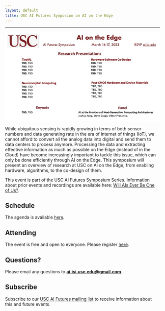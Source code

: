 ```yaml
---
layout: default
title: USC AI Futures Symposium on AI on the Edge
---
```

---


<img src="images/AI-on-the-Edge-Symposium-Flier.jpg" alt="AI-on-the-Edge-Symposium-Flier" width="1000" />


While ubiquitous sensing is rapidly growing in terms of both sensor numbers and data generating rate in the era of internet of things (IoT), we cannot afford to convert all the analog data into digital and send them to data centers to process anymore. Processing the data and extracting effective information as much as possible on the Edge (instead of in the Cloud) have become increasingly important to tackle this issue, which can only be done efficiently through AI on the Edge.  This symposium will present an overview of research at USC on AI on the Edge, from enabling hardware, algorithms, to the co-design of them.
 
This event is part of the USC AI Futures Symposium Series. Information about prior events and recordings are available here: [Will AIs Ever Be One of Us?](https://www.isi.edu/events/ai_symposium_2021).

## Schedule

The  agenda is available [here](/schedule).

## Attending

The event is free and open to everyone.  Please register [here](/register).

## Questions?

Please email any questions to **ai.isi.usc.edu@gmail.com**.

## Subscribe

Subscribe to our [USC AI Futures mailing list](https://mailman.isi.edu/mailman/listinfo/usc-ai-futures-events) to receive information about this and future events.
